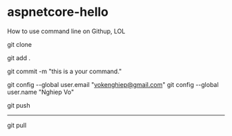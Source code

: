 # aspnetcore-hello

How to use command line on Githup, LOL

git clone <githup host>

git add .

git commit -m "this is a your command."

git config --global user.email "vokenghiep@gmail.com"
git config --global user.name "Nghiep Vo"

git push

-------------------------

git pull